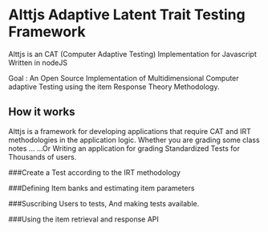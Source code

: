 # Alttjs Adaptive Latent Trait Testing Framework
Alttjs is an CAT (Computer Adaptive Testing) Implementation for Javascript Written in nodeJS

Goal : An Open Source Implementation of Multidimensional Computer adaptive Testing using the item Response Theory Methodology.

## How it works
Alttjs is a framework for developing applications that require CAT and IRT methodologies in the application logic.
Whether you are grading some class notes ...
...Or Writing an application for grading Standardized Tests for Thousands of users.

###Create a Test according to the IRT methodology

###Defining Item banks and estimating item parameters

###Suscribing Users to tests, And making tests available.

###Using the item retrieval and response API
